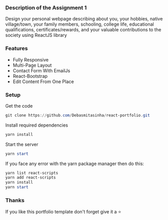 ### Description of the Assignment 1

Design your personal webpage describing about you, your hobbies, native 
village/town, your family members, schooling, college life, educational qualifications, 
certificates/rewards, and your valuable contributions to the society using ReactJS 
library 

### Features

- Fully Responsive
- Multi-Page Layout
- Contact Form With EmailJs
- React-Bootstrap
- Edit Content From One Place

### Setup

Get the code
```powershell
git clone https://github.com/Debasmitasinha/react-portfolio.git
```
Install required dependencies
```powershell
yarn install
```

Start the server
```powershell
yarn start
```

If you face any error with the yarn package manager then do this:
```powershell
yarn list react-scripts
yarn add react-scripts
yarn install
yarn start
```

### Thanks

If you like this portfolio template don't forget give it a ⭐ 
